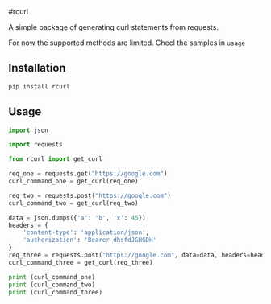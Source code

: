 #rcurl

A simple package of generating curl statements from requests.

For now the supported methods are limited. Checl the samples in `usage`

## Installation
```bash
pip install rcurl
```

## Usage
```py
import json

import requests

from rcurl import get_curl

req_one = requests.get("https://google.com")
curl_command_one = get_curl(req_one)

req_two = requests.post("https://google.com")
curl_command_two = get_curl(req_two)

data = json.dumps({'a': 'b', 'x': 45})
headers = {
    'content-type': 'application/json',
    'authorization': 'Bearer dhsfdJGHGDH'
}
req_three = requests.post("https://google.com", data=data, headers=headers)
curl_command_three = get_curl(req_three)

print (curl_command_one)
print (curl_command_two)
print (curl_command_three)
```